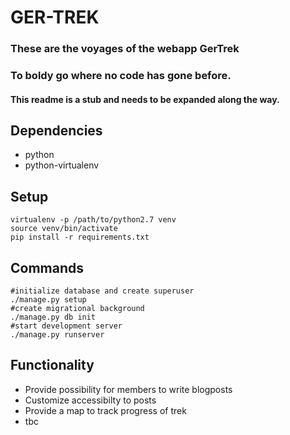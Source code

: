 # GER-TREK
### These are the voyages of the webapp GerTrek
### To boldy go where no code has gone before.
#### This readme is a stub and needs to be expanded along the way.

## Dependencies
+ python
+ python-virtualenv

## Setup
```shell
virtualenv -p /path/to/python2.7 venv
source venv/bin/activate
pip install -r requirements.txt
```

## Commands
```shell
#initialize database and create superuser
./manage.py setup
#create migrational background
./manage.py db init
#start development server
./manage.py runserver
```

## Functionality
+ Provide possibility for members to write blogposts
+ Customize accessibilty to posts
+ Provide a map to track progress of trek
+ tbc
